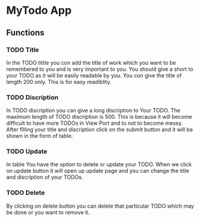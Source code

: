 # MyTodo App

## Functions
### TODO Title
In the TODO tittle you con add the title of work which you want to be remembered to you and is very important to you. You should give a short to your TODO as it will be easily readable by you. You con give the title of length 200 only. This is for easy readiblity.

### TODO Discription
In TODO discription you can give a long discription to Your TODO. The maximum length of TODO discription is 500. This is because it will become difficult to have more TODOs in View Port and to not to become messy. After filling your title and discription click on the submit button and it will be shown in the form of table.

### TODO Update
In table You have the option to delete or update your TODO. When we click on update button it will open up update page and you can change the title and discription of your TODOs.

### TODO Delete
By clicking on delete button you can delete that particular TODO which may be done or you want to remove it.